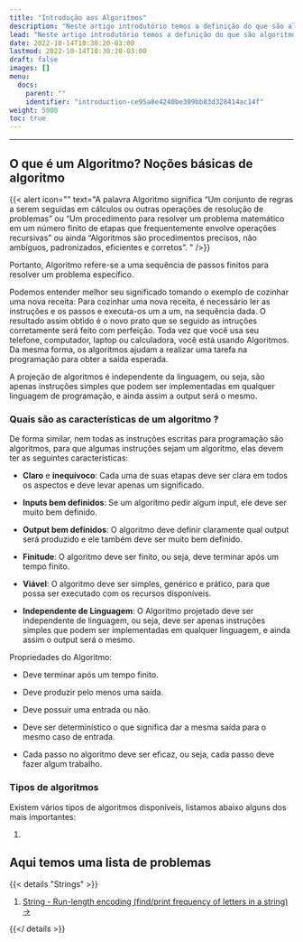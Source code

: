 ```yaml
---
title: "Introdução aos Algoritmos"
description: "Neste artigo introdutório temos a definição do que são algoritmos, tipos de algoritmos e como eles funcionam e em seguida temos uma grande lista problemas em Strings, Sorting, Trees, Dynamic Programming, etc."
lead: "Neste artigo introdutório temos a definição do que são algoritmos, tipos de algoritmos e como eles funcionam e em seguida temos uma grande lista problemas em Strings, Sorting, Trees, Dynamic Programming, etc."
date: 2022-10-14T10:30:20-03:00
lastmod: 2022-10-14T10:30:20-03:00
draft: false
images: []
menu:
  docs:
    parent: ""
    identifier: "introduction-ce95a8e4240be309bb83d328414ac14f"
weight: 5000
toc: true
---
```

_____

## O que é um Algoritmo? Noções básicas de algoritmo

{{< alert icon="" text="A palavra Algoritmo significa “Um conjunto de regras a serem seguidas em cálculos ou outras operações de resolução de problemas” ou “Um procedimento para resolver um problema matemático em um número finito de etapas que frequentemente envolve operações recursivas” ou ainda “Algoritmos são procedimentos precisos, não ambíguos, padronizados, eficientes e corretos”. " />}}

Portanto, Algoritmo refere-se a uma sequência de passos finitos para resolver um problema específico.

Podemos entender melhor seu significado tomando o exemplo de cozinhar uma nova receita: Para cozinhar uma nova receita, é necessário ler as instruções e os passos e executa-os um a um, na sequência dada. O resultado assim obtido é o novo prato que se seguido as intruções corretamente será feito com perfeição. Toda vez que você usa seu telefone, computador, laptop ou calculadora, você está usando Algoritmos. Da mesma forma, os algoritmos ajudam a realizar uma tarefa na programação para obter a saída esperada.

A projeção de algoritmos é independente da linguagem, ou seja, são apenas instruções simples que podem ser implementadas em qualquer linguagem de programação, e ainda assim a output será o mesmo.

### Quais são as características de um algoritmo ?

De forma similar, nem todas as instruções escritas para programação são algoritmos, para que algumas instruções sejam um algoritmo, elas devem ter as seguintes características:

- __Claro__ e __inequívoco__: Cada uma de suas etapas deve ser clara em todos os aspectos e deve levar apenas um significado.

- __Inputs bem definidos__: Se um algoritmo pedir algum input, ele deve ser muito bem definido.

- __Output bem definidos__: O algoritmo deve definir claramente qual output será produzido e ele também deve ser muito bem definido.

- __Finitude__: O algoritmo deve ser finito, ou seja, deve terminar após um tempo finito.

- __Viável__: O algoritmo deve ser simples, genérico e prático, para que possa ser executado com os recursos disponíveis.

- __Independente de Linguagem__: O Algoritmo projetado deve ser independente de linguagem, ou seja, deve ser apenas instruções simples que podem ser implementadas em qualquer linguagem, e ainda assim o output será o mesmo.

Propriedades do Algoritmo:

- Deve terminar após um tempo finito.

- Deve produzir pelo menos uma saída.

- Deve possuir uma entrada ou não.

- Deve ser determinístico o que significa dar a mesma saída para o mesmo caso de entrada.

- Cada passo no algoritmo deve ser eficaz, ou seja, cada passo deve fazer algum trabalho.

### Tipos de algoritmos

Existem vários tipos de algoritmos disponíveis, listamos abaixo alguns dos mais importantes:

1. 





## Aqui temos uma lista de problemas

{{< details "Strings" >}}

1.   [String - Run-length encoding (find/print frequency of letters in a string) -> ](/docs/problems/string/st-01/)

{{</ details >}}